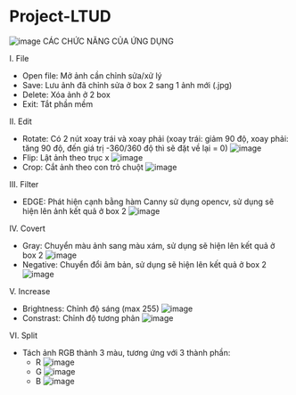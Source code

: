 # Project-LTUD
![image](https://github.com/Dat20021512/Project-LTUD/assets/90948372/f3d25482-24d8-44eb-b0f7-9d9484ca5a46)
CÁC CHỨC NĂNG CỦA ỨNG DỤNG

I.	File
-	Open file: Mở ảnh cần chỉnh sửa/xử lý
-	Save: Lưu ảnh đã chỉnh sửa ở box 2 sang 1 ảnh mới (.jpg)
-	Delete: Xóa ảnh ở 2 box
-	Exit: Tắt phần mềm

II.	Edit
-	Rotate: Có 2 nút xoay trái và xoay phải (xoay trái: giảm 90 độ, xoay phải: tăng 90 độ, đến giá trị -360/360 độ thì sẽ đặt về lại = 0)
	![image](https://github.com/Dat20021512/Project-LTUD/assets/90948372/14b398d4-447b-48b2-b996-11d4c666d3a8)
-	Flip: Lật ảnh theo trục x
	![image](https://github.com/Dat20021512/Project-LTUD/assets/90948372/2f301a65-de59-43e2-9050-beaf7ab36df7)
-	Crop: Cắt ảnh theo con trỏ chuột
	![image](https://github.com/Dat20021512/Project-LTUD/assets/90948372/59460826-2961-46b2-b352-cf1abcc5057b)

III.	Filter
-	EDGE: Phát hiện cạnh bằng hàm Canny sử dụng opencv, sử dụng sẽ hiện lên ảnh kết quả ở box 2 
	![image](https://github.com/Dat20021512/Project-LTUD/assets/90948372/73de6904-1076-4768-a733-ac5df23600db)

IV.	Covert
-	Gray: Chuyển màu ảnh sang màu xám, sử dụng sẽ hiện lên kết quả ở box 2
	![image](https://github.com/Dat20021512/Project-LTUD/assets/90948372/884c6c60-6142-40e4-ac6c-fa25471210ab)
-	Negative: Chuyển đổi âm bản, sử dụng sẽ hiện lên kết quả ở box 2
	![image](https://github.com/Dat20021512/Project-LTUD/assets/90948372/4ce9ecbb-4588-4999-bcee-475a209b3592)

V.	Increase
-	Brightness: Chỉnh độ sáng (max 255)
	![image](https://github.com/Dat20021512/Project-LTUD/assets/90948372/166dc9b0-82ff-4fb5-b5dd-098abb8103e3)
-	Constrast: Chỉnh độ tương phản
	![image](https://github.com/Dat20021512/Project-LTUD/assets/90948372/63f299d2-fa80-455f-a567-d6da6016b078)

VI.	Split
-	Tách ảnh RGB thành 3 màu, tương ứng với 3 thành phần:
	-	R 
	![image](https://github.com/Dat20021512/Project-LTUD/assets/90948372/774d126e-871c-4989-8969-f71ba03a2aff)
	-	G
	![image](https://github.com/Dat20021512/Project-LTUD/assets/90948372/1102a15a-c548-4137-9bf7-5dc7d58bf410)
	-	B
	![image](https://github.com/Dat20021512/Project-LTUD/assets/90948372/16928f39-7e4b-4342-beed-0d8df8b12d10)
